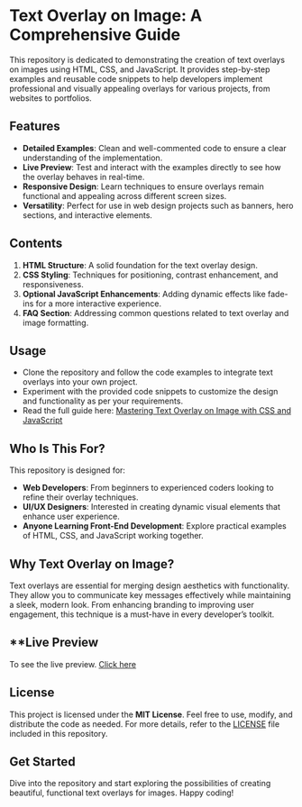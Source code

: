 # **Text Overlay on Image: A Comprehensive Guide**
This repository is dedicated to demonstrating the creation of text overlays on images using HTML, CSS, and JavaScript. It provides step-by-step examples and reusable code snippets to help developers implement professional and visually appealing overlays for various projects, from websites to portfolios.

## **Features**
- **Detailed Examples**: Clean and well-commented code to ensure a clear understanding of the implementation.
- **Live Preview**: Test and interact with the examples directly to see how the overlay behaves in real-time.
- **Responsive Design**: Learn techniques to ensure overlays remain functional and appealing across different screen sizes.
- **Versatility**: Perfect for use in web design projects such as banners, hero sections, and interactive elements.

## **Contents**
1. **HTML Structure**: A solid foundation for the text overlay design.
2. **CSS Styling**: Techniques for positioning, contrast enhancement, and responsiveness.
3. **Optional JavaScript Enhancements**: Adding dynamic effects like fade-ins for a more interactive experience.
4. **FAQ Section**: Addressing common questions related to text overlay and image formatting.

## **Usage**
- Clone the repository and follow the code examples to integrate text overlays into your own project.
- Experiment with the provided code snippets to customize the design and functionality as per your requirements.
- Read the full guide here: [Mastering Text Overlay on Image with CSS and JavaScript](https://jahidshah.com/mastering-text-overlay-on-image-with-css-and-javascript/)

## **Who Is This For?**
This repository is designed for:
- **Web Developers**: From beginners to experienced coders looking to refine their overlay techniques.
- **UI/UX Designers**: Interested in creating dynamic visual elements that enhance user experience.
- **Anyone Learning Front-End Development**: Explore practical examples of HTML, CSS, and JavaScript working together.

## **Why Text Overlay on Image?**
Text overlays are essential for merging design aesthetics with functionality. They allow you to communicate key messages effectively while maintaining a sleek, modern look. From enhancing branding to improving user engagement, this technique is a must-have in every developer’s toolkit.

## **Live Preview
To see the live preview. [Click here](https://mdjahidshah.github.io/Text-Overlay-on-Image-with-CSS-and-JavaScript)

## **License**
This project is licensed under the **MIT License**. Feel free to use, modify, and distribute the code as needed. For more details, refer to the [LICENSE](LICENSE) file included in this repository.

## **Get Started**
Dive into the repository and start exploring the possibilities of creating beautiful, functional text overlays for images. Happy coding!
